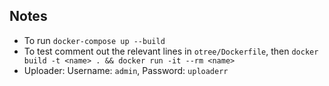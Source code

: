 ## Notes
- To run `docker-compose up --build`
- To test comment out the relevant lines in `otree/Dockerfile`, then `docker build -t <name> . && docker run -it --rm <name>`
- Uploader: Username: `admin`, Password: `uploaderr`